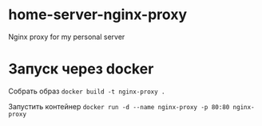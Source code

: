 # home-server-nginx-proxy
Nginx proxy for my personal server

# Запуск через docker
Собрать образ
`docker build -t nginx-proxy .`

Запустить контейнер
`docker run -d --name nginx-proxy -p 80:80 nginx-proxy`